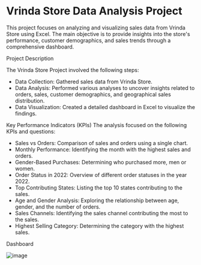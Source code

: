 # Vrinda Store Data Analysis Project

This project focuses on analyzing and visualizing sales data from Vrinda Store using Excel. The main objective is to provide insights into the store's performance, customer demographics, and sales trends through a comprehensive dashboard.

Project Description

The Vrinda Store Project involved the following steps:

- Data Collection: Gathered sales data from Vrinda Store.
- Data Analysis: Performed various analyses to uncover insights related to orders, sales, customer demographics, and geographical sales distribution.
- Data Visualization: Created a detailed dashboard in Excel to visualize the findings.

Key Performance Indicators (KPIs)
The analysis focused on the following KPIs and questions:

- Sales vs Orders: Comparison of sales and orders using a single chart.
- Monthly Performance: Identifying the month with the highest sales and orders.
- Gender-Based Purchases: Determining who purchased more, men or women.
- Order Status in 2022: Overview of different order statuses in the year 2022.
- Top Contributing States: Listing the top 10 states contributing to the sales.
- Age and Gender Analysis: Exploring the relationship between age, gender, and the number of orders.
- Sales Channels: Identifying the sales channel contributing the most to the sales.
- Highest Selling Category: Determining the category with the highest sales.

Dashboard

![image](https://github.com/user-attachments/assets/17a9a1de-7d7e-45a8-9a37-3d0f94d250a2)
